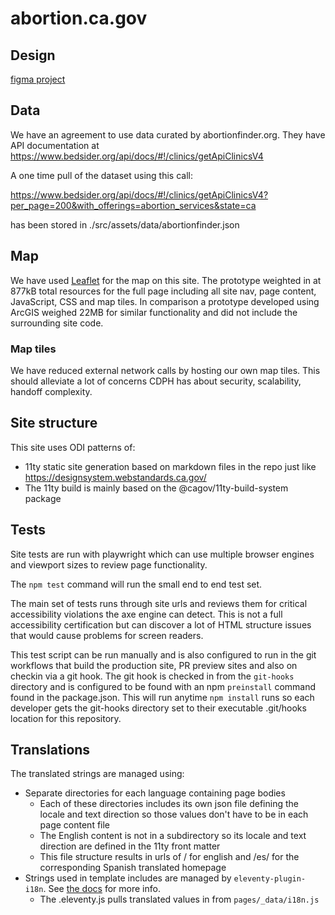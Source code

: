 # abortion.ca.gov

## Design

<a href="https://www.figma.com/file/rpo4uIWOXuqEhJ9I5E9Co1/screens---abortion.ca.gov?node-id=103%3A3055">figma project</a>

## Data

We have an agreement to use data curated by abortionfinder.org. They have API documentation at <a href="https://www.bedsider.org/api/docs/#!/clinics/getApiClinicsV4">https://www.bedsider.org/api/docs/#!/clinics/getApiClinicsV4</a>

A one time pull of the dataset using this call:

https://www.bedsider.org/api/docs/#!/clinics/getApiClinicsV4?per_page=200&with_offerings=abortion_services&state=ca

has been stored in ./src/assets/data/abortionfinder.json

## Map

We have used [Leaflet](https://leafletjs.com/) for the map on this site. The prototype weighted in at 877kB total resources for the full page including all site nav, page content, JavaScript, CSS and map tiles. In comparison a prototype developed using ArcGIS weighed 22MB for similar functionality and did not include the surrounding site code.

### Map tiles

We have reduced external network calls by hosting our own map tiles. This should alleviate a lot of concerns CDPH has about security, scalability, handoff complexity.

## Site structure

This site uses ODI patterns of:

- 11ty static site generation based on markdown files in the repo just like https://designsystem.webstandards.ca.gov/
- The 11ty build is mainly based on the @cagov/11ty-build-system package

## Tests

Site tests are run with playwright which can use multiple browser engines and viewport sizes to review page functionality.

The ```npm test``` command will run the small end to end test set.

The main set of tests runs through site urls and reviews them for critical accessibility violations the axe engine can detect. This is not a full accessibility certification but can discover a lot of HTML structure issues that would cause problems for screen readers.

This test script can be run manually and is also configured to run in the git workflows that build the production site, PR preview sites and also on checkin via a git hook. The git hook is checked in from the ```git-hooks``` directory and is configured to be found with an npm ```preinstall``` command found in the package.json. This will run anytime ```npm install``` runs so each developer gets the git-hooks directory set to their executable .git/hooks location for this repository.


## Translations

The translated strings are managed using:
- Separate directories for each language containing page bodies
  - Each of these directories includes its own json file defining the locale and text direction so those values don't have to be in each page content file
  - The English content is not in a subdirectory so its locale and text direction are defined in the 11ty front matter
  - This file structure results in urls of / for english and /es/ for the corresponding Spanish translated homepage
- Strings used in template includes are managed by ```eleventy-plugin-i18n```. See <a href="https://github.com/adamduncan/eleventy-plugin-i18n">the docs</a> for more info.
  - The .eleventy.js pulls translated values in from ```pages/_data/i18n.js```
